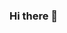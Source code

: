 ### Hi there 👋

<!--
**MNKR2001/MNKR2001** is a ✨ _special_ ✨ repository because its `README.md` (this file) appears on your GitHub profile.


- 🔭 I’m currently pursuing my master's in Northwest Missouri State university.
- 🌱 I’m currently learning Developing Web Applications and Services, Object Oriented Programming and Data Base
- 👯 I’m looking to collaborate with a good Software company.
- 📫 How to reach me: You can cantact me through my mail(nkunalreddy2@gmail.com)


